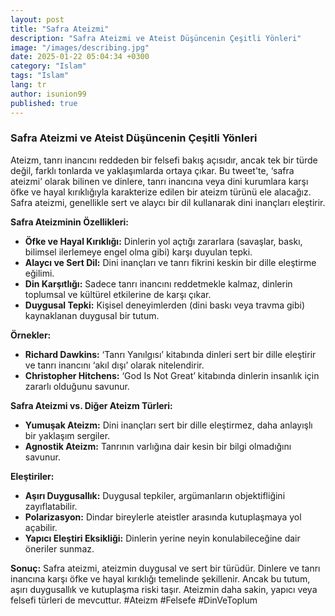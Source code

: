 ```yaml
---
layout: post
title: "Safra Ateizmi"
description: "Safra Ateizmi ve Ateist Düşüncenin Çeşitli Yönleri"
image: "/images/describing.jpg"
date: 2025-01-22 05:04:34 +0300
category: "Islam"
tags: "Islam" 
lang: tr
author: isunion99
published: true
---
```


 

### **Safra Ateizmi ve Ateist Düşüncenin Çeşitli Yönleri**

Ateizm, tanrı inancını reddeden bir felsefi bakış açısıdır, ancak tek bir türde değil, farklı tonlarda ve yaklaşımlarda ortaya çıkar. Bu tweet'te, ‘safra ateizmi’ olarak bilinen ve dinlere, tanrı inancına veya dini kurumlara karşı öfke ve hayal kırıklığıyla karakterize edilen bir ateizm türünü ele alacağız. Safra ateizmi, genellikle sert ve alaycı bir dil kullanarak dini inançları eleştirir.

**Safra Ateizminin Özellikleri:**
- **Öfke ve Hayal Kırıklığı:** Dinlerin yol açtığı zararlara (savaşlar, baskı, bilimsel ilerlemeye engel olma gibi) karşı duyulan tepki.
- **Alaycı ve Sert Dil:** Dini inançları ve tanrı fikrini keskin bir dille eleştirme eğilimi.
- **Din Karşıtlığı:** Sadece tanrı inancını reddetmekle kalmaz, dinlerin toplumsal ve kültürel etkilerine de karşı çıkar.
- **Duygusal Tepki:** Kişisel deneyimlerden (dini baskı veya travma gibi) kaynaklanan duygusal bir tutum.

**Örnekler:**
- **Richard Dawkins:** ‘Tanrı Yanılgısı’ kitabında dinleri sert bir dille eleştirir ve tanrı inancını ‘akıl dışı’ olarak nitelendirir.
- **Christopher Hitchens:** ‘God Is Not Great’ kitabında dinlerin insanlık için zararlı olduğunu savunur.

**Safra Ateizmi vs. Diğer Ateizm Türleri:**
- **Yumuşak Ateizm:** Dini inançları sert bir dille eleştirmez, daha anlayışlı bir yaklaşım sergiler.
- **Agnostik Ateizm:** Tanrının varlığına dair kesin bir bilgi olmadığını savunur.

**Eleştiriler:**
- **Aşırı Duygusallık:** Duygusal tepkiler, argümanların objektifliğini zayıflatabilir.
- **Polarizasyon:** Dindar bireylerle ateistler arasında kutuplaşmaya yol açabilir.
- **Yapıcı Eleştiri Eksikliği:** Dinlerin yerine neyin konulabileceğine dair öneriler sunmaz.

**Sonuç:**
Safra ateizmi, ateizmin duygusal ve sert bir türüdür. Dinlere ve tanrı inancına karşı öfke ve hayal kırıklığı temelinde şekillenir. Ancak bu tutum, aşırı duygusallık ve kutuplaşma riski taşır. Ateizmin daha sakin, yapıcı veya felsefi türleri de mevcuttur. #Ateizm #Felsefe #DinVeToplum

